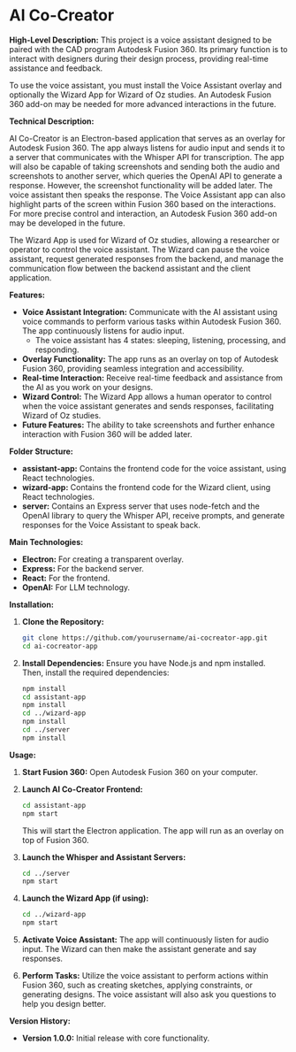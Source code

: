 # AI Co-Creator

**High-Level Description:**
This project is a voice assistant designed to be paired with the CAD program Autodesk Fusion 360. Its primary function is to interact with designers during their design process, providing real-time assistance and feedback.

To use the voice assistant, you must install the Voice Assistant overlay and optionally the Wizard App for Wizard of Oz studies. An Autodesk Fusion 360 add-on may be needed for more advanced interactions in the future.

**Technical Description:**

AI Co-Creator is an Electron-based application that serves as an overlay for Autodesk Fusion 360. The app always listens for audio input and sends it to a server that communicates with the Whisper API for transcription. The app will also be capable of taking screenshots and sending both the audio and screenshots to another server, which queries the OpenAI API to generate a response. However, the screenshot functionality will be added later. The voice assistant then speaks the response. The Voice Assistant app can also highlight parts of the screen within Fusion 360 based on the interactions. For more precise control and interaction, an Autodesk Fusion 360 add-on may be developed in the future.

The Wizard App is used for Wizard of Oz studies, allowing a researcher or operator to control the voice assistant. The Wizard can pause the voice assistant, request generated responses from the backend, and manage the communication flow between the backend assistant and the client application.

**Features:**
- **Voice Assistant Integration:** Communicate with the AI assistant using voice commands to perform various tasks within Autodesk Fusion 360. The app continuously listens for audio input.
   - The voice assistant has 4 states: sleeping, listening, processing, and responding.
- **Overlay Functionality:** The app runs as an overlay on top of Autodesk Fusion 360, providing seamless integration and accessibility.
- **Real-time Interaction:** Receive real-time feedback and assistance from the AI as you work on your designs.
- **Wizard Control:** The Wizard App allows a human operator to control when the voice assistant generates and sends responses, facilitating Wizard of Oz studies.
- **Future Features:** The ability to take screenshots and further enhance interaction with Fusion 360 will be added later.

**Folder Structure:**
- **assistant-app:** Contains the frontend code for the voice assistant, using React technologies.
- **wizard-app:** Contains the frontend code for the Wizard client, using React technologies.
- **server:** Contains an Express server that uses node-fetch and the OpenAI library to query the Whisper API, receive prompts, and generate responses for the Voice Assistant to speak back.

**Main Technologies:**
- **Electron:** For creating a transparent overlay.
- **Express:** For the backend server.
- **React:** For the frontend.
- **OpenAI:** For LLM technology.

**Installation:**
1. **Clone the Repository:**
   ```bash
   git clone https://github.com/yourusername/ai-cocreator-app.git
   cd ai-cocreator-app
   ```

2. **Install Dependencies:**
   Ensure you have Node.js and npm installed. Then, install the required dependencies:
   ```bash
   npm install
   cd assistant-app
   npm install 
   cd ../wizard-app
   npm install
   cd ../server
   npm install
   ```

**Usage:**
1. **Start Fusion 360:** Open Autodesk Fusion 360 on your computer.

2. **Launch AI Co-Creator Frontend:**
   ```bash
   cd assistant-app
   npm start
   ```
   This will start the Electron application. The app will run as an overlay on top of Fusion 360.

3. **Launch the Whisper and Assistant Servers:**
   ```bash
   cd ../server
   npm start 
   ```

4. **Launch the Wizard App (if using):**
   ```bash
   cd ../wizard-app
   npm start
   ```

5. **Activate Voice Assistant:** The app will continuously listen for audio input. The Wizard can then make the assistant generate and say responses.

6. **Perform Tasks:** Utilize the voice assistant to perform actions within Fusion 360, such as creating sketches, applying constraints, or generating designs. The voice assistant will also ask you questions to help you design better.

**Version History:**
- **Version 1.0.0:** Initial release with core functionality.